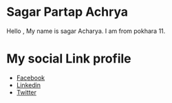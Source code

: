 # Sagar Partap Achrya

Hello ,  My name is sagar Acharya. I am from pokhara 11.


# My social Link profile
- [Facebook](https://www.facebook.com/sagaracharyas.sp)
- [Linkedin](https://www.linkedin.com/in/sagar-acharya-917a311a6/)
- [Twitter](https://twitter.com/sagar59456327)
